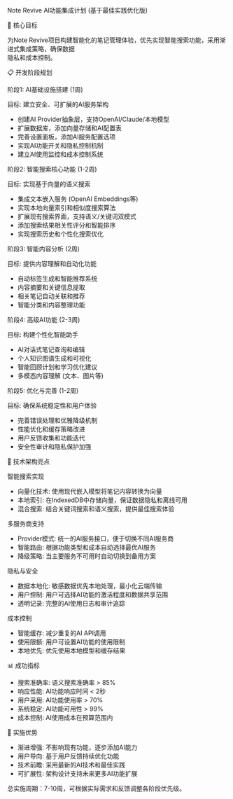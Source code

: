 Note Revive AI功能集成计划 (基于最佳实践优化版)

 🎯 核心目标

 为Note Revive项目构建智能化的笔记管理体验，优先实现智能搜索功能，采用渐进式集成策略，确保数据  
 隐私和成本控制。

 📋 开发阶段规划

 阶段1: AI基础设施搭建 (1周)

 目标: 建立安全、可扩展的AI服务架构
 - 创建AI Provider抽象层，支持OpenAI/Claude/本地模型
 - 扩展数据库，添加向量存储和AI配置表
 - 完善设置面板，添加AI服务配置选项
 - 实现AI功能开关和隐私控制机制
 - 建立AI使用监控和成本控制系统

 阶段2: 智能搜索核心功能 (1-2周)

 目标: 实现基于向量的语义搜索
 - 集成文本嵌入服务 (OpenAI Embeddings等)
 - 实现本地向量索引和相似度搜索算法
 - 扩展现有搜索界面，支持语义/关键词双模式
 - 添加搜索结果相关性评分和智能排序
 - 实现搜索历史和个性化搜索优化

 阶段3: 智能内容分析 (2周)

 目标: 提供内容理解和自动化功能
 - 自动标签生成和智能推荐系统
 - 内容摘要和关键信息提取
 - 相关笔记自动关联和推荐
 - 智能分类和内容整理功能

 阶段4: 高级AI功能 (2-3周)

 目标: 构建个性化智能助手
 - AI对话式笔记查询和编辑
 - 个人知识图谱生成和可视化
 - 智能回顾计划和学习优化建议
 - 多模态内容理解 (文本、图片等)

 阶段5: 优化与完善 (1-2周)

 目标: 确保系统稳定性和用户体验
 - 完善错误处理和优雅降级机制
 - 性能优化和缓存策略改进
 - 用户反馈收集和功能迭代
 - 安全性审计和隐私保护加强

 🔧 技术架构亮点

 智能搜索实现

 - 向量化技术: 使用现代嵌入模型将笔记内容转换为向量
 - 本地索引: 在IndexedDB中存储向量，保证数据隐私和离线可用
 - 混合搜索: 结合关键词搜索和语义搜索，提供最佳搜索体验

 多服务商支持

 - Provider模式: 统一的AI服务接口，便于切换不同AI服务商
 - 智能路由: 根据功能类型和成本自动选择最优AI服务
 - 降级策略: 当主要服务不可用时自动切换到备用方案

 隐私与安全

 - 数据本地化: 敏感数据优先本地处理，最小化云端传输
 - 用户控制: 用户可选择AI功能的激活程度和数据共享范围
 - 透明记录: 完整的AI使用日志和审计追踪

 成本控制

 - 智能缓存: 减少重复的AI API调用
 - 使用限额: 用户可设置AI功能的使用限制
 - 本地优先: 优先使用本地模型和缓存结果

 📊 成功指标

 - 搜索准确率: 语义搜索准确率 > 85%
 - 响应性能: AI功能响应时间 < 2秒
 - 用户采用: AI功能使用率 > 70%
 - 系统稳定: AI功能可用性 > 99%
 - 成本控制: AI使用成本在预算范围内

 🚀 实施优势

 - 渐进增强: 不影响现有功能，逐步添加AI能力
 - 用户导向: 基于用户反馈持续优化功能
 - 技术前瞻: 采用最新的AI技术和最佳实践
 - 可扩展性: 架构设计支持未来更多AI功能扩展

 总实施周期：7-10周，可根据实际需求和反馈调整各阶段优先级。